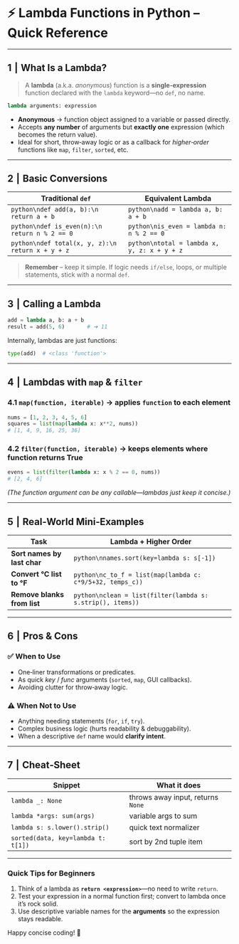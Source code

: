 # ⚡️ Lambda Functions in Python – Quick Reference

---

## 1  |  What Is a Lambda?
> A **lambda** (a.k.a. *anonymous*) function is a **single‑expression** function declared with the `lambda` keyword—no `def`, no name.

```python
lambda arguments: expression
```

- **Anonymous** → function object assigned to a variable or passed directly.  
- Accepts **any number** of arguments but **exactly one** expression (which becomes the return value).  
- Ideal for short, throw‑away logic or as a callback for *higher‑order* functions like `map`, `filter`, `sorted`, etc.

---

## 2  |  Basic Conversions

| Traditional `def` | Equivalent Lambda |
|-------------------|-------------------|
|```python\ndef add(a, b):\n    return a + b```|```python\nadd = lambda a, b: a + b```|
|```python\ndef is_even(n):\n    return n % 2 == 0```|```python\nis_even = lambda n: n % 2 == 0```|
|```python\ndef total(x, y, z):\n    return x + y + z```|```python\ntotal = lambda x, y, z: x + y + z```|

> **Remember** – keep it simple. If logic needs `if/else`, loops, or multiple statements, stick with a normal `def`.

---

## 3  |  Calling a Lambda

```python
add = lambda a, b: a + b
result = add(5, 6)       # ➜ 11
```

Internally, lambdas are just functions:

```python
type(add)  # <class 'function'>
```

---

## 4  |  Lambdas with `map` & `filter`

### 4.1 `map(function, iterable)` → applies `function` to each element

```python
nums = [1, 2, 3, 4, 5, 6]
squares = list(map(lambda x: x**2, nums))
# [1, 4, 9, 16, 25, 36]
```

### 4.2 `filter(function, iterable)` → keeps elements where function returns **True**

```python
evens = list(filter(lambda x: x % 2 == 0, nums))
# [2, 4, 6]
```

*(The function argument can be any callable—lambdas just keep it concise.)*

---

## 5  |  Real‑World Mini‑Examples

| Task | Lambda + Higher Order |
|------|----------------------|
| **Sort names by last char** |```python\nnames.sort(key=lambda s: s[-1])``` |
| **Convert °C list to °F** |```python\nc_to_f = list(map(lambda c: c*9/5+32, temps_c))``` |
| **Remove blanks from list** |```python\nclean = list(filter(lambda s: s.strip(), items))``` |

---

## 6  |  Pros & Cons

### ✅ When to Use
- One‑liner transformations or predicates.
- As quick *key* / *func* arguments (`sorted`, `map`, GUI callbacks).
- Avoiding clutter for throw‑away logic.

### ⚠️ When **Not** to Use
- Anything needing statements (`for`, `if`, `try`).
- Complex business logic (hurts readability & debuggability).
- When a descriptive `def` name would **clarify intent**.

---

## 7  |  Cheat‑Sheet

| Snippet | What it does |
|---------|--------------|
|`lambda _: None`| throws away input, returns `None`|
|`lambda *args: sum(args)`| variable args to sum|
|`lambda s: s.lower().strip()`| quick text normalizer|
|`sorted(data, key=lambda t: t[1])`| sort by 2nd tuple item|

---

### Quick Tips for Beginners
1. Think of a lambda as **`return <expression>`**—no need to write `return`.
2. Test your expression in a normal function first; convert to lambda once it’s rock solid.
3. Use descriptive variable names for the **arguments** so the expression stays readable.

Happy concise coding! 🙌
